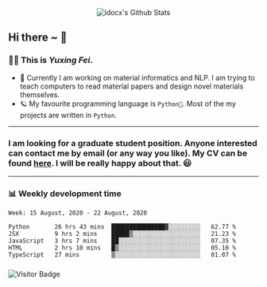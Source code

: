 <div align="center">
    <img align="center" src="https://github-readme-stats.vercel.app/api?username=idocx&show_icons=true&hide_border=true" alt="idocx's Github Stats"></img>
</div>

## Hi there ~ 👋
### 🧑🏻 This is *Yuxing Fei*. ‍

- 🚀 Currently I am working on material informatics and NLP. I am trying to teach computers to read material papers and design novel materials themselves.
- 🪐 My favourite programming language is `Python🐍`. Most of the my projects are written in `Python`.

---

### I am looking for a graduate student position. Anyone interested can contact me by email (or any way you like). My CV can be found [here](https://yuxingfei.com/src/resume.pdf). I will be really happy about that. 😃


---

### 📊 Weekly development time
<!--START_SECTION:waka-->
```text
Week: 15 August, 2020 - 22 August, 2020

Python       26 hrs 43 mins  ███████████████▓░░░░░░░░░   62.77 % 
JSX          9 hrs 2 mins    █████▒░░░░░░░░░░░░░░░░░░░   21.23 % 
JavaScript   3 hrs 7 mins    ██░░░░░░░░░░░░░░░░░░░░░░░   07.35 % 
HTML         2 hrs 10 mins   █▒░░░░░░░░░░░░░░░░░░░░░░░   05.10 % 
TypeScript   27 mins         ▒░░░░░░░░░░░░░░░░░░░░░░░░   01.07 % 
```
<!--END_SECTION:waka-->

### 

![Visitor Badge](https://visitor-badge.laobi.icu/badge?page_id=idocx.idocx)